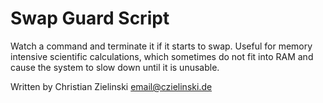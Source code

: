 # Swap Guard Script

Watch a command and terminate it if it starts to swap.
Useful for memory intensive scientific calculations,
which sometimes do not fit into RAM and cause the
system to slow down until it is unusable.

Written by Christian Zielinski <email@czielinski.de>
